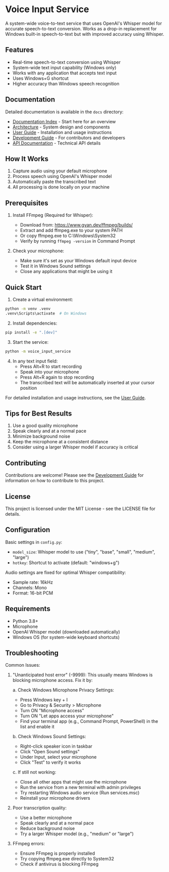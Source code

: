 # Voice Input Service

A system-wide voice-to-text service that uses OpenAI's Whisper model for accurate speech-to-text conversion. Works as a drop-in replacement for Windows built-in speech-to-text but with improved accuracy using Whisper.

## Features

- Real-time speech-to-text conversion using Whisper
- System-wide text input capability (Windows only)
- Works with any application that accepts text input
- Uses Windows+G shortcut
- Higher accuracy than Windows speech recognition

## Documentation

Detailed documentation is available in the `docs` directory:

- [Documentation Index](docs/index.md) - Start here for an overview
- [Architecture](docs/architecture/README.md) - System design and components
- [User Guide](docs/user_guide/README.md) - Installation and usage instructions
- [Development Guide](docs/development/README.md) - For contributors and developers
- [API Documentation](docs/api/README.md) - Technical API details

## How It Works

1. Capture audio using your default microphone
2. Process speech using OpenAI's Whisper model
3. Automatically paste the transcribed text
4. All processing is done locally on your machine

## Prerequisites

1. Install FFmpeg (Required for Whisper):
   - Download from: https://www.gyan.dev/ffmpeg/builds/
   - Extract and add ffmpeg.exe to your system PATH
   - Or copy ffmpeg.exe to C:\Windows\System32
   - Verify by running `ffmpeg -version` in Command Prompt

2. Check your microphone:
   - Make sure it's set as your Windows default input device
   - Test it in Windows Sound settings
   - Close any applications that might be using it

## Quick Start

1. Create a virtual environment:
```bash
python -m venv .venv
.venv\Scripts\activate  # On Windows
```

2. Install dependencies:
```bash
pip install -e ".[dev]"
```

3. Start the service:
```bash
python -m voice_input_service
```

4. In any text input field:
   - Press Alt+R to start recording
   - Speak into your microphone
   - Press Alt+R again to stop recording
   - The transcribed text will be automatically inserted at your cursor position

For detailed installation and usage instructions, see the [User Guide](docs/user_guide/README.md).

## Tips for Best Results

1. Use a good quality microphone
2. Speak clearly and at a normal pace
3. Minimize background noise
4. Keep the microphone at a consistent distance
5. Consider using a larger Whisper model if accuracy is critical

## Contributing

Contributions are welcome! Please see the [Development Guide](docs/development/README.md) for information on how to contribute to this project.

## License

This project is licensed under the MIT License - see the LICENSE file for details.

## Configuration

Basic settings in `config.py`:
- `model_size`: Whisper model to use ("tiny", "base", "small", "medium", "large")
- `hotkey`: Shortcut to activate (default: "windows+g")

Audio settings are fixed for optimal Whisper compatibility:
- Sample rate: 16kHz
- Channels: Mono
- Format: 16-bit PCM

## Requirements

- Python 3.8+
- Microphone
- OpenAI Whisper model (downloaded automatically)
- Windows OS (for system-wide keyboard shortcuts)

## Troubleshooting

Common Issues:

1. "Unanticipated host error" (-9999):
   This usually means Windows is blocking microphone access. Fix it by:
   
   a. Check Windows Microphone Privacy Settings:
      - Press Windows key + I
      - Go to Privacy & Security > Microphone
      - Turn ON "Microphone access"
      - Turn ON "Let apps access your microphone"
      - Find your terminal app (e.g., Command Prompt, PowerShell) in the list and enable it
   
   b. Check Windows Sound Settings:
      - Right-click speaker icon in taskbar
      - Click "Open Sound settings"
      - Under Input, select your microphone
      - Click "Test" to verify it works
      
   c. If still not working:
      - Close all other apps that might use the microphone
      - Run the service from a new terminal with admin privileges
      - Try restarting Windows audio service (Run services.msc)
      - Reinstall your microphone drivers

3. Poor transcription quality:
   - Use a better microphone
   - Speak clearly and at a normal pace
   - Reduce background noise
   - Try a larger Whisper model (e.g., "medium" or "large")

4. FFmpeg errors:
   - Ensure FFmpeg is properly installed
   - Try copying ffmpeg.exe directly to System32
   - Check if antivirus is blocking FFmpeg
